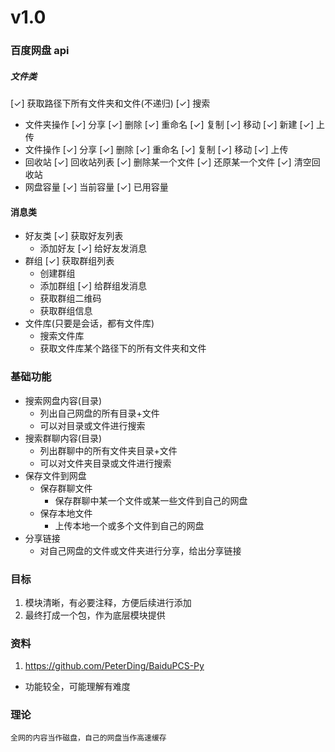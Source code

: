 # v1.0

### 百度网盘 api

##### 文件类

[✓] 获取路径下所有文件夹和文件(不递归)
[✓] 搜索

- 文件夹操作
  [✓] 分享
  [✓] 删除
  [✓] 重命名
  [✓] 复制
  [✓] 移动
  [✓] 新建
  [✓] 上传
- 文件操作
  [✓] 分享
  [✓] 删除
  [✓] 重命名
  [✓] 复制
  [✓] 移动
  [✓] 上传
- 回收站
  [✓] 回收站列表
  [✓] 删除某一个文件
  [✓] 还原某一个文件
  [✓] 清空回收站
- 网盘容量
  [✓] 当前容量
  [✓] 已用容量

#### 消息类

- 好友类
  [✓] 获取好友列表
  - 添加好友
    [✓] 给好友发消息
- 群组
  [✓] 获取群组列表
  - 创建群组
  - 添加群组
    [✓] 给群组发消息
  - 获取群组二维码
  - 获取群组信息
- 文件库(只要是会话，都有文件库)
  - 搜索文件库
  - 获取文件库某个路径下的所有文件夹和文件

### 基础功能

- 搜索网盘内容(目录)
  - 列出自己网盘的所有目录+文件
  - 可以对目录或文件进行搜索
- 搜索群聊内容(目录)
  - 列出群聊中的所有文件夹目录+文件
  - 可以对文件夹目录或文件进行搜索
- 保存文件到网盘
  - 保存群聊文件
    - 保存群聊中某一个文件或某一些文件到自己的网盘
  - 保存本地文件
    - 上传本地一个或多个文件到自己的网盘
- 分享链接
  - 对自己网盘的文件或文件夹进行分享，给出分享链接

### 目标

1. 模块清晰，有必要注释，方便后续进行添加
2. 最终打成一个包，作为底层模块提供

### 资料

1. https://github.com/PeterDing/BaiduPCS-Py

- 功能较全，可能理解有难度

### 理论

    全网的内容当作磁盘，自己的网盘当作高速缓存
